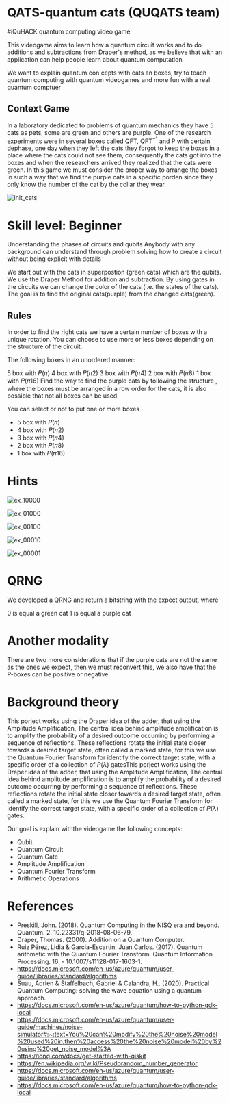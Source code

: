 # QATS-quantum cats (QUQATS team)
#iQuHACK quantum computing video game


This videogame aims to learn how a quantum circuit works and to do additions and subtractions from Draper's method, as we believe that with an application can help people learn about quantum computation


We want to explain quantum con cepts with cats an boxes, try to teach quantum computing with quantum videogames and more fun with a real quantum comptuer


## Context Game

In a laboratory dedicated to problems of quantum mechanics they have 5 cats as pets, some are green and others are purple. One of the research experiments were in several boxes called QFT, QFT$^{-1}$ and P with certain dephase, one day when they left the cats they forgot to keep the boxes in a place where the cats could not see them, consequently the cats got into the boxes and when the researchers arrived they realized that the cats were green. In this game we must consider the proper way to arrange the boxes in such a way that we find the purple cats in a specific porden since they only know the number of the cat by the collar they wear. 


![init_cats](videogame_Img/init_cat.png)



# Skill level: Beginner 
Understanding the phases of circuits and qubits
Anybody with any background can understand through problem solving how to create a circuit without being explicit with details
    
We start out with the cats in superpostion (green cats) which are the qubits.
We use the Draper Method for addition and subtraction. 
By using gates in the circuits we can change the color of the cats (i.e. the states of the cats).
The goal is to find the original cats(purple) from the changed cats(green).


## Rules

In order to find the right cats we have a certain number of boxes with a unique rotation.
You can choose to use more or less boxes depending on the structure of the circuit.
    
    
The following boxes in an unordered manner:

5 box with  𝑃(𝜋) 
4 box with  𝑃(𝜋2) 
3 box with  𝑃(𝜋4) 
2 box with  𝑃(𝜋8) 
1 box with  𝑃(𝜋16) 
Find the way to find the purple cats by following the structure , where the boxes must be arranged in a row order for the cats, it is also possible that not all boxes can be used.

You can select or not to put one or more boxes

- 5 box with  𝑃(𝜋) 
- 4 box with  𝑃(𝜋2) 
- 3 box with  𝑃(𝜋4) 
- 2 box with  𝑃(𝜋8) 
- 1 box with  𝑃(𝜋16)


# Hints

![ex_10000](videogame_Img/ex_10000.png)

![ex_01000](videogame_Img/ex_01000.png)

![ex_00100](videogame_Img/ex_00100.png)

![ex_00010](videogame_Img/ex_00010.png)

![ex_00001](videogame_Img/ex_00001.png)


# QRNG
We  developed a QRNG and return a bitstring with the expect output, where

0 is equal a green cat
1 is equal a purple cat


# Another modality


There are two more considerations that if the purple cats are not the same as the ones we expect, then we must reconvert this,  we also have that the P-boxes can be positive or negative.



# Background theory

This porject works using the Draper idea of the adder, that using the Amplitude Amplification, The central idea behind amplitude amplification is to amplify the probability of a desired outcome occurring by performing a sequence of reflections. These reflections rotate the initial state closer towards a desired target state, often called a marked state, for this we use the Quantum Fourier Transform for identify the correct target state, with a specific order of a collection of $P(\lambda)$ gatesThis porject works using the Draper idea of the adder, that using the Amplitude Amplification, The central idea behind amplitude amplification is to amplify the probability of a desired outcome occurring by performing a sequence of reflections. These reflections rotate the initial state closer towards a desired target state, often called a marked state, for this we use the Quantum Fourier Transform for identify the correct target state, with a specific order of a collection of $P(\lambda)$ gates. 

Our goal is explain withthe videogame the following concepts:

- Qubit
- Quantum Circuit
- Quantum Gate
- Amplitude Amplification
- Quantum Fourier Transform
- Arithmetic Operations



# References 

- Preskill, John. (2018). Quantum Computing in the NISQ era and beyond. Quantum. 2. 10.22331/q-2018-08-06-79. 
- Draper, Thomas. (2000). Addition on a Quantum Computer. 
- Ruiz Pérez, Lidia & Garcia-Escartin, Juan Carlos. (2017). Quantum arithmetic with the Quantum Fourier Transform. Quantum Information Processing. 16. - 10.1007/s11128-017-1603-1. 
- https://docs.microsoft.com/en-us/azure/quantum/user-guide/libraries/standard/algorithms
- Suau, Adrien & Staffelbach, Gabriel & Calandra, H.. (2020). Practical Quantum Computing: solving the wave equation using a quantum approach. 
- https://docs.microsoft.com/en-us/azure/quantum/how-to-python-qdk-local 
- https://docs.microsoft.com/en-us/azure/quantum/user-guide/machines/noise-simulator#:~:text=You%20can%20modify%20the%20noise%20model%20used%20in,then%20access%20the%20noise%20model%20by%20using%20get_noise_model%3A 
- https://ionq.com/docs/get-started-with-qiskit 
- https://en.wikipedia.org/wiki/Pseudorandom_number_generator 
- https://docs.microsoft.com/en-us/azure/quantum/user-guide/libraries/standard/algorithms 
- https://docs.microsoft.com/en-us/azure/quantum/how-to-python-qdk-local 
